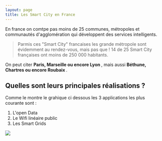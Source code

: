 ```yaml
---
layout: page
title: Les Smart City en France
---
```


En france on comtpe pas moins de 25 communes, métropoles et communautés d'agglomération qui développent des services 
intelligents. 

> Parmis ces "Smart City" francaises les grande métropole sont évidemment au rendez-vous, mais pas que ! 14 de 25 Smart
City françaises ont moins de 250 000 habitants.

On peut citer <strong> Paris, Marseille ou encore Lyon </strong>, mais aussi <strong> Béthune, Chartres ou encore Roubaix </strong>.

## Quelles sont leurs principales réalisations ?

Comme le montre le grahique ci dessous les 3 applications les plus courante sont :
1. L'open Data 
2. Le Wifi linéaire public 
3. Les Smart Grids

<image src="Images/France.png">
